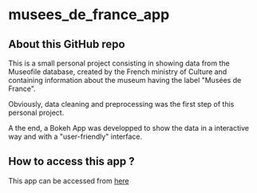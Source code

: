 # musees_de_france_app

## About this GitHub repo

This is a small personal project consisting in showing data from the Museofile database, created by the French ministry of Culture and containing information about the museum having the label "Musées de France". 

Obviously, data cleaning and preprocessing was the first step of this personal project. 

A the end, a Bokeh App was developped to show the data in a interactive way and with a "user-friendly" interface. 

## How to access this app ? 

This app can be accessed from [here](https://adrihans.github.io/musees_de_france_app/)
